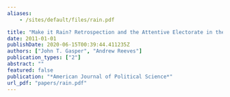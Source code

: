 ```yaml
---
aliases:
    - /sites/default/files/rain.pdf

title: "Make it Rain? Retrospection and the Attentive Electorate in the Context of Natural Disasters"
date: 2011-01-01
publishDate: 2020-06-15T00:39:44.411235Z
authors: ["John T. Gasper", "Andrew Reeves"]
publication_types: ["2"]
abstract: ""
featured: false
publication: "*American Journal of Political Science*"
url_pdf: "papers/rain.pdf"
---
```


